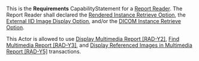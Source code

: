This is the **Requirements** CapabilityStatement for a [Report Reader](volume-1.html#1xx113-report-reader). The Report Reader shall declared the [Rendered Instance Retrieve Option](volume-1.html#1xx23-rendered-instance-retrieve-option), the [External IID Image Display Option](volume-1.html#1xx24-external-iid-image-display-retrieve-option), and/or the [DICOM Instance Retrieve Option](volume-1.html#1xx25-dicom-instance-retrieve-option).

This Actor is allowed to use [Display Multimedia Report \[RAD-Y2\]](RAD-Y2.html), [Find Multimedia Report \[RAD-Y3\]](RAD-Y3.html), and [Display Referenced Images in Multimedia Report \[RAD-Y5\]](RAD-Y5.html) transactions.